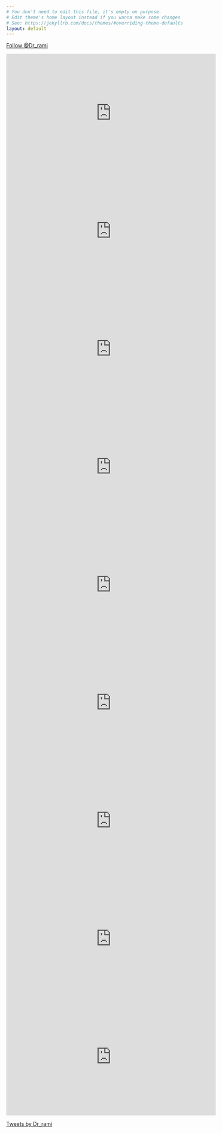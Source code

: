 ```yaml
---
# You don't need to edit this file, it's empty on purpose.
# Edit theme's home layout instead if you wanna make some changes
# See: https://jekyllrb.com/docs/themes/#overriding-theme-defaults
layout: default
---
```

<div>
  <a href="https://twitter.com/Dr_rami?ref_src=twsrc%5Etfw" class="twitter-follow-button" data-show-count="false">Follow @Dr_rami</a><script async src="https://platform.twitter.com/widgets.js" charset="utf-8"></script>
  <div class="g-ytsubscribe" data-channel="Alshafi" data-layout="default" data-count="default"></div>
</div>
<p>
<iframe width="560" height="315" src="https://www.youtube.com/embed/4Esj3dcukwk" frameborder="0" allow="accelerometer; autoplay; encrypted-media; gyroscope; picture-in-picture" allowfullscreen></iframe>
<iframe width="560" height="315" src="https://www.youtube.com/embed/_0J_DDo7iv4" frameborder="0" allow="accelerometer; autoplay; encrypted-media; gyroscope; picture-in-picture" allowfullscreen></iframe>
<iframe width="560" height="315" src="https://www.youtube.com/embed/Hk7QP-EMJ40" frameborder="0" allow="accelerometer; autoplay; encrypted-media; gyroscope; picture-in-picture" allowfullscreen></iframe>
<iframe width="560" height="315" src="https://www.youtube.com/embed/MZPX8xRb9ao" frameborder="0" allow="accelerometer; autoplay; encrypted-media; gyroscope; picture-in-picture" allowfullscreen></iframe>
<iframe width="560" height="315" src="https://www.youtube.com/embed/v5vlr17Mw-4" frameborder="0" allow="accelerometer; autoplay; encrypted-media; gyroscope; picture-in-picture" allowfullscreen></iframe>
<iframe width="560" height="315" src="https://www.youtube.com/embed/EKIEsFG1iGo" frameborder="0" allow="accelerometer; autoplay; encrypted-media; gyroscope; picture-in-picture" allowfullscreen></iframe>
<iframe width="560" height="315" src="https://www.youtube.com/embed/FZmWoOLmH1A" frameborder="0" allow="accelerometer; autoplay; encrypted-media; gyroscope; picture-in-picture" allowfullscreen></iframe>
<iframe width="560" height="315" src="https://www.youtube.com/embed/hkPgWBtkr04" frameborder="0" allow="accelerometer; autoplay; encrypted-media; gyroscope; picture-in-picture" allowfullscreen></iframe>
<iframe width="560" height="315" src="https://www.youtube.com/embed/aZzSWcCLC-w" frameborder="0" allow="accelerometer; autoplay; encrypted-media; gyroscope; picture-in-picture" allowfullscreen></iframe>
 </p>
<a class="twitter-timeline" href="https://twitter.com/Dr_rami?ref_src=twsrc%5Etfw">Tweets by Dr_rami</a> <script async src="https://platform.twitter.com/widgets.js" charset="utf-8"></script>
